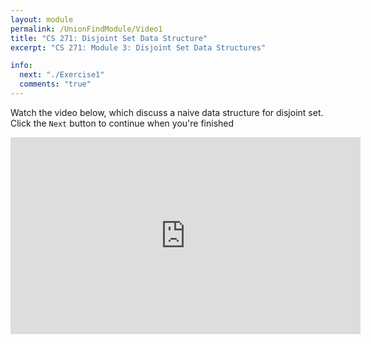```yaml
---
layout: module
permalink: /UnionFindModule/Video1
title: "CS 271: Disjoint Set Data Structure"
excerpt: "CS 271: Module 3: Disjoint Set Data Structures"

info:
  next: "./Exercise1"
  comments: "true"
---
```


<p>
Watch the video below, which discuss a naive data structure for disjoint set.  Click the <code>Next</code> button to continue when you're finished
</p>

<iframe width="560" height="315" src="https://www.youtube.com/embed/UXFNiHHQXPo" title="YouTube video player" frameborder="0" allow="accelerometer; autoplay; clipboard-write; encrypted-media; gyroscope; picture-in-picture" allowfullscreen></iframe>

